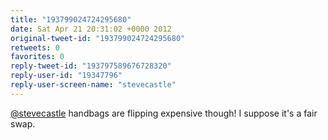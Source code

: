 ```yaml
---
title: "193799024724295680"
date: Sat Apr 21 20:31:02 +0000 2012
original-tweet-id: "193799024724295680"
retweets: 0
favorites: 0
reply-tweet-id: "193797589676728320"
reply-user-id: "19347796"
reply-user-screen-name: "stevecastle"
---
```

<a href="https://twitter.com/stevecastle">@stevecastle</a> handbags are flipping expensive though! I suppose it's a fair swap.
